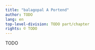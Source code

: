 ```yaml
---
title: "balagopal A Portend"
author: TODO
lang: en
top-level-division: TODO part/chapter
rights: © TODO
---
```


TODO

